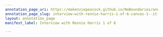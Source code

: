 ```yaml
---
annotation_page_uri: https://makenziepeacock.github.io/NoBoundaries/annotations/interview-with-rennie-harris-1-of-6-canvas-1--it-really-set-up----.json
annotation_page_slug: interview-with-rennie-harris-1-of-6-canvas-1--it-really-set-up----
layout: annotation_page
manifest_label: Interview with Rennie Harris 1 of 6

---
```

